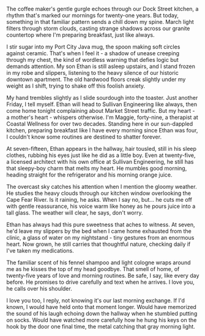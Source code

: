 The coffee maker's gentle gurgle echoes through our Dock Street kitchen, a rhythm that's marked our mornings for twenty-one years. But today, something in that familiar pattern sends a chill down my spine. March light filters through storm clouds, casting strange shadows across our granite countertop where I'm preparing breakfast, just like always.

I stir sugar into my Port City Java mug, the spoon making soft circles against ceramic. That's when I feel it - a shadow of unease creeping through my chest, the kind of wordless warning that defies logic but demands attention. My son Ethan is still asleep upstairs, and I stand frozen in my robe and slippers, listening to the heavy silence of our historic downtown apartment. The old hardwood floors creak slightly under my weight as I shift, trying to shake off this foolish anxiety.

My hand trembles slightly as I slide sourdough into the toaster. Just another Friday, I tell myself. Ethan will head to Sullivan Engineering like always, then come home tonight complaining about Market Street traffic. But my heart - a mother's heart - whispers otherwise. I'm Maggie, forty-nine, a therapist at Coastal Wellness for over two decades. Standing here in our sun-dappled kitchen, preparing breakfast like I have every morning since Ethan was four, I couldn't know some routines are destined to shatter forever.

At seven-fifteen, Ethan appears in the hallway, hair tousled, still in his sleep clothes, rubbing his eyes just like he did as a little boy. Even at twenty-five, a licensed architect with his own office at Sullivan Engineering, he still has that sleepy-boy charm that melts my heart. He mumbles good morning, heading straight for the refrigerator and his morning orange juice.

The overcast sky catches his attention when I mention the gloomy weather. He studies the heavy clouds through our kitchen window overlooking the Cape Fear River. Is it raining, he asks. When I say no, but... he cuts me off with gentle reassurance, his voice warm like honey as he pours juice into a tall glass. The weather will clear, he says, don't worry.

Ethan has always had this pure sweetness that aches to witness. At seven, he'd leave my slippers by the bed when I came home exhausted from the clinic, a glass of water on my nightstand - tiny gestures from an enormous heart. Now grown, he still carries that thoughtful nature, checking daily if I've taken my medications.

The familiar scent of his fennel shampoo and light cologne wraps around me as he kisses the top of my head goodbye. That smell of home, of twenty-five years of love and morning routines. Be safe, I say, like every day before. He promises to drive carefully and text when he arrives. I love you, he calls over his shoulder.

I love you too, I reply, not knowing it's our last morning exchange. If I'd known, I would have held onto that moment longer. Would have memorized the sound of his laugh echoing down the hallway when he stumbled putting on socks. Would have watched more carefully how he hung his keys on the hook by the door one final time, the metal catching that gray morning light.